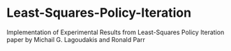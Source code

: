 # Least-Squares-Policy-Iteration
Implementation of Experimental Results from Least-Squares Policy Iteration paper by Michail G. Lagoudakis and Ronald Parr

